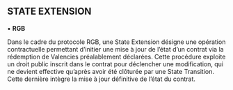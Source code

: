 ## STATE EXTENSION
▪ **RGB**

Dans le cadre du protocole RGB, une State Extension désigne une opération contractuelle permettant d’initier une mise à jour de l’état d’un contrat via la rédemption de Valencies préalablement déclarées. Cette procédure exploite un droit public inscrit dans le contrat pour déclencher une modification, qui ne devient effective qu’après avoir été clôturée par une State Transition. Cette dernière intègre la mise à jour définitive de l’état du contrat.

